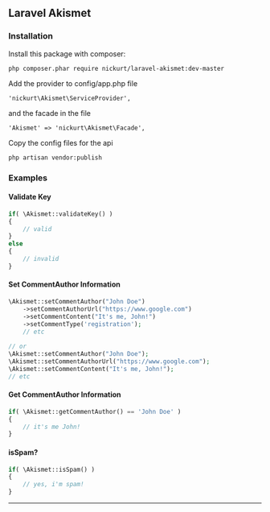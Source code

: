 ## Laravel Akismet

### Installation
Install this package with composer:
```
php composer.phar require nickurt/laravel-akismet:dev-master
```

Add the provider to config/app.php file

```
'nickurt\Akismet\ServiceProvider',
```

and the facade in the file

```
'Akismet' => 'nickurt\Akismet\Facade',
```

Copy the config files for the api

```
php artisan vendor:publish
```

### Examples
#### Validate Key
```php
if( \Akismet::validateKey() ) 
{
    // valid
}
else 
{
    // invalid
}
```
#### Set CommentAuthor Information
```php
\Akismet::setCommentAuthor("John Doe")
    ->setCommentAuthorUrl("https://www.google.com")
    ->setCommentContent("It's me, John!")
    ->setCommentType('registration');
    // etc
    
// or
\Akismet::setCommentAuthor("John Doe");
\Akismet::setCommentAuthorUrl("https://www.google.com");
\Akismet::setCommentContent("It's me, John!");
// etc
```
#### Get CommentAuthor Information
```php
if( \Akismet::getCommentAuthor() == 'John Doe' )
{
    // it's me John!
}
```
#### isSpam?
```php
if( \Akismet::isSpam() )
{
    // yes, i'm spam!
}
```
- - - 